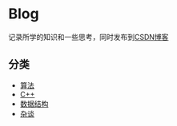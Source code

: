 # Blog
记录所学的知识和一些思考，同时发布到[CSDN博客](https://blog.csdn.net/sdjn_lyn)

## 分类
* [算法](/Algorithm/README.md)
* [C++](/C++/README.md)
* [数据结构](DataStructure/README.md)
* [杂谈](/Other/README.md)